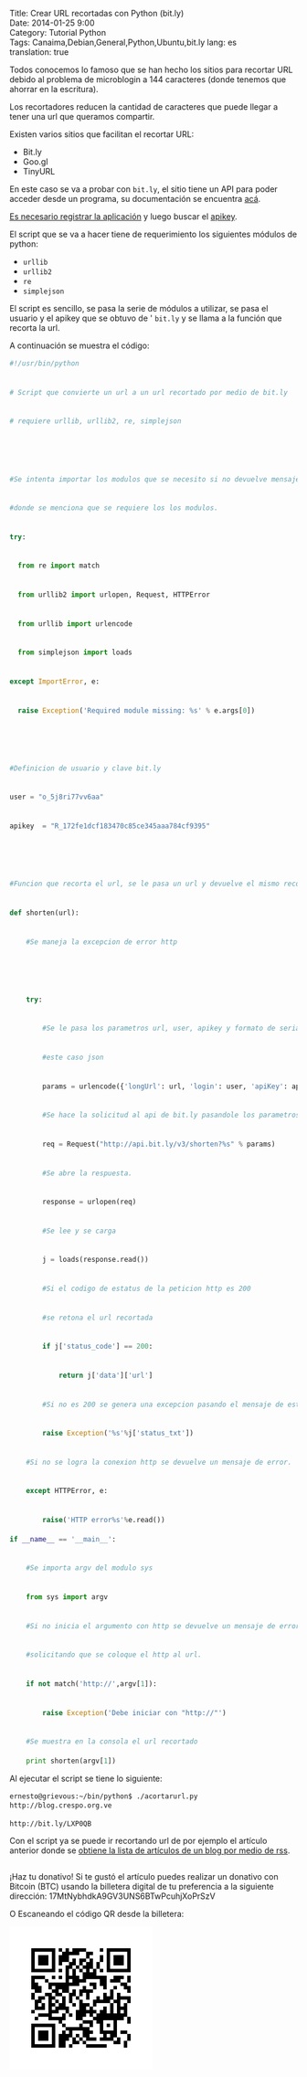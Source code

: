Title: Crear URL recortadas con Python (bit.ly)  
Date: 2014-01-25 9:00  
Category: Tutorial Python  
Tags:  Canaima,Debian,General,Python,Ubuntu,bit.ly
lang: es  
translation: true  

Todos conocemos lo famoso que se han hecho los sitios para recortar URL debido al problema de microblogin a 144 caracteres (donde tenemos que ahorrar en la escritura).

Los recortadores reducen la cantidad de caracteres que puede llegar a tener una url que queramos compartir.

Existen varios sitios que facilitan el recortar URL:

- Bit.ly
- Goo.gl
- TinyURL  

En este caso se va a probar con `bit.ly`, el sitio tiene un API para poder acceder desde un programa, su documentación se encuentra [acá](https://dev.bitly.com/api.html).

[Es necesario registrar la aplicación](https://bitly.com/a/sign_in?rd=/a/oauth_apps) y luego buscar el [apikey](https://bitly.com/a/your_api_key).

El script que se va a hacer tiene de requerimiento los siguientes módulos de python:

- `urllib`
- `urllib2`
- `re`
- `simplejson`  

El script es sencillo, se pasa la serie de módulos a utilizar, se pasa el usuario y el apikey que se obtuvo de ' `bit.ly` y se llama a la función que recorta la url.

A continuación se muestra el código:
```python
#!/usr/bin/python


# Script que convierte un url a un url recortado por medio de bit.ly


# requiere urllib, urllib2, re, simplejson





#Se intenta importar los modulos que se necesito si no devuelve mensaje de error


#donde se menciona que se requiere los los modulos.


try:


  from re import match


  from urllib2 import urlopen, Request, HTTPError


  from urllib import urlencode


  from simplejson import loads


except ImportError, e:


  raise Exception('Required module missing: %s' % e.args[0])





#Definicion de usuario y clave bit.ly


user = "o_5j8ri77vv6aa"


apikey  = "R_172fe1dcf183470c85ce345aaa784cf9395"





#Funcion que recorta el url, se le pasa un url y devuelve el mismo recortado


def shorten(url):


    #Se maneja la excepcion de error http





    try:


        #Se le pasa los parametros url, user, apikey y formato de serializacion en


        #este caso json


        params = urlencode({'longUrl': url, 'login': user, 'apiKey': apikey, 'format': 'json'})


        #Se hace la solicitud al api de bit.ly pasandole los parametros


        req = Request("http://api.bit.ly/v3/shorten?%s" % params)


        #Se abre la respuesta.


        response = urlopen(req)


        #Se lee y se carga


        j = loads(response.read())


        #Si el codigo de estatus de la peticion http es 200


        #se retona el url recortada


        if j['status_code'] == 200:


            return j['data']['url']


        #Si no es 200 se genera una excepcion pasando el mensaje de estatus


        raise Exception('%s'%j['status_txt'])


    #Si no se logra la conexion http se devuelve un mensaje de error.


    except HTTPError, e:


        raise('HTTP error%s'%e.read())

if __name__ == '__main__':


    #Se importa argv del modulo sys


    from sys import argv


    #Si no inicia el argumento con http se devuelve un mensaje de error 


    #solicitando que se coloque el http al url.


    if not match('http://',argv[1]):


        raise Exception('Debe iniciar con "http://"')


    #Se muestra en la consola el url recortado

    print shorten(argv[1])

```

Al ejecutar el script se tiene lo siguiente:  
```
ernesto@grievous:~/bin/python$ ./acortarurl.py http://blog.crespo.org.ve

http://bit.ly/LXP0QB

```

Con el script ya se puede ir recortando url de por ejemplo el artículo anterior donde se [obtiene la lista de artículos de un blog por medio de rss](http://blog.crespo.org.ve/2014/01/jugando-con-rss-del-blog-desde-python.html).

##  ##
¡Haz tu donativo!
Si te gustó el artículo puedes realizar un donativo con Bitcoin (BTC)
usando la billetera digital de tu preferencia a la siguiente
dirección: 17MtNybhdkA9GV3UNS6BTwPcuhjXoPrSzV

O Escaneando el código QR desde la billetera:

![17MtNybhdkA9GV3UNS6BTwPcuhjXoPrSzV](./images/17MtNybhdkA9GV3UNS6BTwPcuhjXoPrSzV.png)
